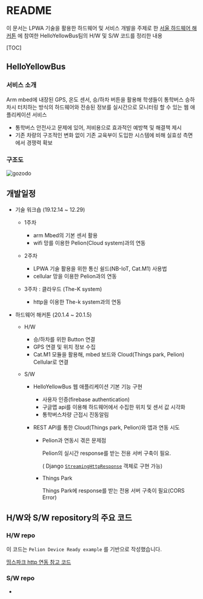 # README

 이 문서는 LPWA 기술을 활용한 하드웨어 및 서비스 개발을 주제로 한 [서울 하드웨어 해커톤](https://www.seoulhackathon.org/538) 에 참여한 HelloYellowBus팀의 H/W 및 S/W 코드를 정리한 내용



[TOC]

## HelloYellowBus 

### 서비스 소개

Arm mbed에 내장된 GPS, 온도 센서, 승/하차 버튼을 활용해 학생들이 통학버스 승하차시 터치하는 방식의 하드웨어와 전송된 정보를 실시간으로 모니터링 할 수 있는 웹 애플리케이션 서비스

- 통학버스 안전사고 문제에 있어, 저비용으로 효과적인 예방책 및 해결책 제시
- 기존 차량의 구조적인 변화 없이 기존 교육부이 도입한 시스템에 비해 실효성 측면에서 경쟁력 확보



### 구조도 

![gozodo]()

## 개발일정

- 기술 워크숍 (19.12.14 ~ 12.29)

  - 1주차

    - arm Mbed의 기본 센서 활용  
    - wifi 망를 이용한 Pelion(Cloud system)과의 연동

  - 2주차

    - LPWA 기술 활용을 위한 통신 쉴드(NB-IoT, Cat.M1) 사용법
    - cellular 망을 이용한 Pelion과의 연동 

  - 3주차 : 클라우드 (The-K system) 

    - http을 이용한 The-k system과의 연동

      

- 하드웨어 해커톤 (20.1.4 ~ 20.1.5)

  - H/W

    - 승/하차를 위한 Button 연결
    - GPS 연결 및 위치 정보 수집
    - Cat.M1 모듈을 활용해, mbed 보드와 Cloud(Things park, Pelion) Cellular로 연결   

  - S/W

    - HelloYellowBus 웹 애플리케이션 기본 기능 구현
      - 사용자 인증(firebase authentication)
      - 구글맵 api를 이용해 하드웨어에서 수집한 위치 및 센서 값 시각화
      - 통학버스차량 근접시 진동알림

    - REST API를 통한 Cloud(Things park, Pelion)와 앱과 연동 시도

      - Pelion과 연동시 겪은 문제점

        Pelion의 실시간 response를 받는 전용 서버 구축이 필요.

        ( Django [`StreamingHttpResponse`](https://docs.djangoproject.com/en/3.0/ref/request-response/#django.http.StreamingHttpResponse) 객체로 구현 가능)

      - Things Park

        Things Park에 response를 받는 전용 서버 구축이 필요(CORS Error)



## H/W와 S/W repository의 주요 코드

### H/W repo



이 코드는 `Pelion Device Ready example` 를 기반으로 작성했습니다. 

[띵스파크 http 연동 참고 코드](https://os.mbed.com/users/master_k1/code/thingspark-example/)





### S/W repo





- 

